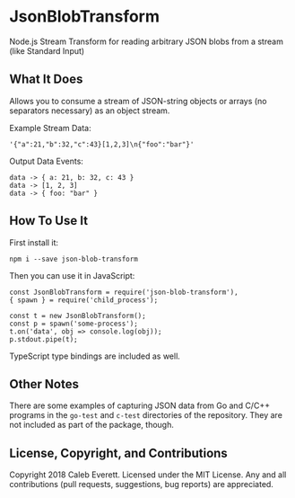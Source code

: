 # JsonBlobTransform
Node.js Stream Transform for reading arbitrary JSON blobs from a stream (like Standard Input)

## What It Does
Allows you to consume a stream of JSON-string objects or arrays (no separators necessary) as an object stream.

Example Stream Data:

    '{"a":21,"b":32,"c":43}[1,2,3]\n{"foo":"bar"}'

Output Data Events:

    data -> { a: 21, b: 32, c: 43 }
    data -> [1, 2, 3]
    data -> { foo: "bar" }

## How To Use It
First install it:

    npm i --save json-blob-transform

Then you can use it in JavaScript:

    const JsonBlobTransform = require('json-blob-transform'),
    { spawn } = require('child_process');

    const t = new JsonBlobTransform();
    const p = spawn('some-process');
    t.on('data', obj => console.log(obj));
    p.stdout.pipe(t);

TypeScript type bindings are included as well.

## Other Notes
There are some examples of capturing JSON data from Go and C/C++ programs in the `go-test` and `c-test` directories of the repository. They are not included as part of the package, though.

## License, Copyright, and Contributions
Copyright 2018 Caleb Everett. Licensed under the MIT License. Any and all contributions (pull requests, suggestions, bug reports) are appreciated.
